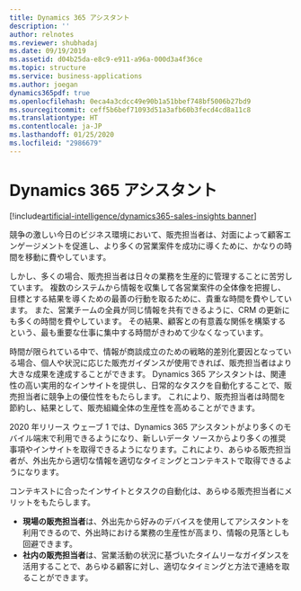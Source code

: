 ```yaml
---
title: Dynamics 365 アシスタント
description: ''
author: relnotes
ms.reviewer: shubhadaj
ms.date: 09/19/2019
ms.assetid: d04b25da-e8c9-e911-a96a-000d3a4f36ce
ms.topic: structure
ms.service: business-applications
ms.author: joegan
dynamics365pdf: true
ms.openlocfilehash: 0eca4a3cdcc49e90b1a51bbef748bf5006b27bd9
ms.sourcegitcommit: ceff5b6bef71093d51a3afb60b3fecd4cd8a11c8
ms.translationtype: HT
ms.contentlocale: ja-JP
ms.lasthandoff: 01/25/2020
ms.locfileid: "2986679"
---
```

# <a name="dynamics-365-assistant"></a>Dynamics 365 アシスタント

[!include[artificial-intelligence/dynamics365-sales-insights banner](../includes/artificial-intelligence/dynamics365-sales-insights.md)]

<!--structure start-->
競争の激しい今日のビジネス環境において、販売担当者は、対面によって顧客エンゲージメントを促進し、より多くの営業案件を成功に導くために、かなりの時間を移動に費やしています。 

しかし、多くの場合、販売担当者は日々の業務を生産的に管理することに苦労しています。 複数のシステムから情報を収集して各営業案件の全体像を把握し、目標とする結果を導くための最善の行動を取るために、貴重な時間を費やしています。 また、営業チームの全員が同じ情報を共有できるように、CRM の更新にも多くの時間を費やしています。 その結果、顧客との有意義な関係を構築するという、最も重要な仕事に集中する時間がきわめて少なくなっています。 

時間が限られている中で、情報が商談成立のための戦略的差別化要因となっている場合、個人や状況に応じた販売ガイダンスが使用できれば、販売担当者はより大きな成果を達成することができます。 Dynamics 365 アシスタントは、関連性の高い実用的なインサイトを提供し、日常的なタスクを自動化することで、販売担当者に競争上の優位性をもたらします。 これにより、販売担当者は時間を節約し、結果として、販売組織全体の生産性を高めることができます。

2020 年リリース ウェーブ 1 では、Dynamics 365 アシスタントがより多くのモバイル端末で利用できるようになり、新しいデータ ソースからより多くの推奨事項やインサイトを取得できるようになります。これにより、あらゆる販売担当者が、外出先から適切な情報を適切なタイミングとコンテキストで取得できるようになります。

コンテキストに合ったインサイトとタスクの自動化は、あらゆる販売担当者にメリットをもたらします。

- **現場の販売担当者**は、外出先から好みのデバイスを使用してアシスタントを利用できるので、外出時における業務の生産性が高まり、情報の見落としも回避できます。 
- **社内の販売担当者**は、営業活動の状況に基づいたタイムリーなガイダンスを活用することで、あらゆる顧客に対し、適切なタイミングと方法で連絡を取ることができます。
<!--structure end-->




